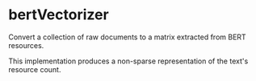 # bertVectorizer

Convert a collection of raw documents to a matrix extracted from BERT resources. 

This implementation produces a non-sparse representation of the text's resource count.
